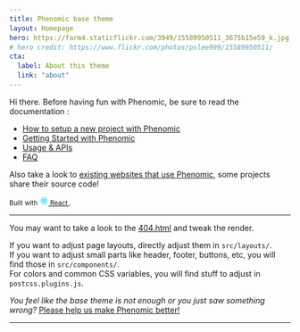 ```yaml
---
title: Phenomic base theme
layout: Homepage
hero: https://farm4.staticflickr.com/3949/15589950511_3675b15e59_k.jpg
# hero credit: https://www.flickr.com/photos/pslee999/15589950511/
cta:
  label: About this theme
  link: "about"
---
```


Hi there. Before having fun with Phenomic, be sure to read the documentation :

* [How to setup a new project with Phenomic](https://phenomic.io/docs/setup/)
* [Getting Started with Phenomic](https://phenomic.io/docs/getting-started/)
* [Usage & APIs](https://phenomic.io/docs/usage/)
* [FAQ](https://phenomic.io/docs/faq/)

Also take a look to
[existing websites that use Phenomic](https://phenomic.io/showcase/),
some projects share their source code!

<!-- demo to show you that you can use "assets" folder -->
<small>
  Built with
  <a href="https://facebook.github.io/react/">
    <img alt="" src="assets/react.svg" width="16" height="16" />
    React
  </a>.
</small>

---

You may want to take a look to the [404.html](/404.html) and tweak the render.

If you want to adjust page layouts, directly adjust them in ``src/layouts/``.  
If you want to adjust small parts like header, footer, buttons, etc, you will
find those in ``src/components/``.  
For colors and common CSS variables, you will find stuff to adjust in ``postcss.plugins.js``.

_You feel like the base theme is not enough or you just saw something wrong?_
[Please help us make Phenomic better!](https://phenomic.io/contributing/)

---
